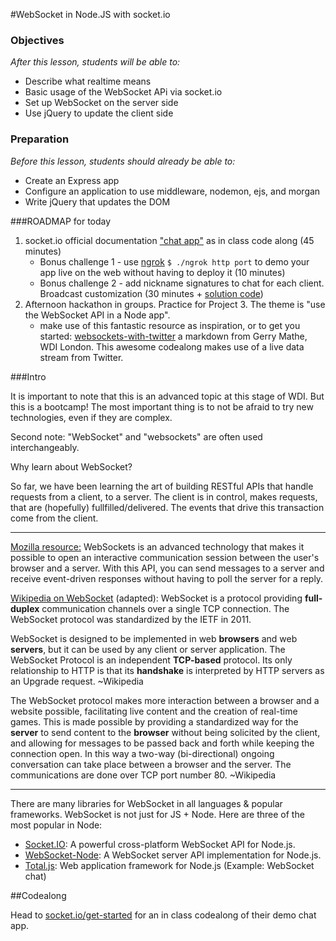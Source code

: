 
#WebSocket in Node.JS with socket.io

### Objectives
*After this lesson, students will be able to:*

- Describe what realtime means
- Basic usage of the WebSocket APi via socket.io
- Set up WebSocket on the server side
- Use jQuery to update the client side

### Preparation
*Before this lesson, students should already be able to:*

- Create an Express app
- Configure an application to use middleware, nodemon, ejs, and morgan
- Write jQuery that updates the DOM


###ROADMAP for today

1. socket.io official documentation ["chat app"](http://socket.io/get-started/chat/) as in class code along (45 minutes)
	* Bonus challenge 1 - use [ngrok](https://ngrok.com/) `$ ./ngrok http port` to demo your app live on the web without having to deploy it (10 minutes)
	* Bonus challenge 2 - add nickname signatures to chat for each client. Broadcast customization (30 minutes + [solution code](/socket-io-chat-app/finished))
2. Afternoon hackathon in groups. Practice for Project 3. The theme is "use the WebSocket API in a Node app".
	* make use of this fantastic resource as inspiration, or to get you started: [websockets-with-twitter](/websockets-with-twitter) a markdown from Gerry Mathe, WDI London. This awesome codealong makes use of a live data stream from Twitter. 

###Intro

It is important to note that this is an advanced topic at this stage of WDI. But this is a bootcamp! The most important thing is to not be afraid to try new technologies, even if they are complex. 

Second note: "WebSocket" and "websockets" are often used interchangeably. 

Why learn about WebSocket?

So far, we have been learning the art of building RESTful APIs that handle requests from a client, to a server. The client is in control, makes requests, that are (hopefully) fullfilled/delivered. The events that drive this transaction come from the client.

---

[Mozilla resource:](https://developer.mozilla.org/en-US/docs/Web/API/WebSockets_API) WebSockets is an advanced technology that makes it possible to open an interactive communication session between the user's browser and a server. With this API, you can send messages to a server and receive event-driven responses without having to poll the server for a reply.

[Wikipedia on WebSocket](https://en.wikipedia.org/wiki/WebSocket) (adapted): WebSocket is a protocol providing **full-duplex** communication channels over a single TCP connection. The WebSocket protocol was standardized by the IETF in 2011.

WebSocket is designed to be implemented in web **browsers** and web **servers**, but it can be used by any client or server application. The WebSocket Protocol is an independent **TCP-based** protocol. Its only relationship to HTTP is that its **handshake** is interpreted by HTTP servers as an Upgrade request. ~Wikipedia

The WebSocket protocol makes more interaction between a browser and a website possible, facilitating live content and the creation of real-time games. This is made possible by providing a standardized way for the **server** to send content to the **browser** without being solicited by the client, and allowing for messages to be passed back and forth while keeping the connection open. In this way a two-way (bi-directional) ongoing conversation can take place between a browser and the server. The communications are done over TCP port number 80. ~Wikipedia

---

There are many libraries for WebSocket in all languages & popular frameworks. WebSocket is not just for JS + Node. Here are three of the most popular in Node:

* [Socket.IO](http://socket.io/): A powerful cross-platform WebSocket API for Node.js.
* [WebSocket-Node](https://github.com/theturtle32/WebSocket-Node): A WebSocket server API implementation for Node.js.
* [Total.js](https://www.totaljs.com/): Web application framework for Node.js (Example: WebSocket chat)

##Codealong 

Head to [socket.io/get-started](http://socket.io/get-started/chat/) for an in class codealong of their demo chat app. 









